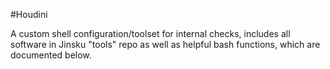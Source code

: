 #Houdini

A custom shell configuration/toolset for internal checks, includes all software in Jinsku "tools" repo as well as helpful bash functions, which are documented below.

